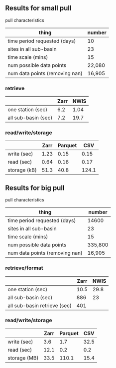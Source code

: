## Results for small pull
pull characteristics

|thing|number|
|---|---|
|time period requested (days) | 10|
|sites in all sub-basin | 23|
|time scale (mins) | 15|
|num possible data points | 22,080|
|num data points (removing nan) | 16,905|

### retrieve
| | Zarr | NWIS|
|---|---|---|
|one station (sec)| 6.2 | 1.04| 
|all sub-basin (sec)| 7.2 | 19.7|  

### read/write/storage
| | Zarr | Parquet| CSV|
|---|---|---| ---|
|write (sec)| 1.23 | 0.15 | 0.15 | 
|read (sec)| 0.64 | 0.16 | 0.17 | 
|storage (kB)| 51.3 | 40.8 | 124.1 | 

## Results for big pull
pull characteristics

|thing|number|
|---|---|
|time period requested (days) | 14600|
|sites in all sub-basin | 23|
|time scale (mins) | 15|
|num possible data points | 335,800 |
|num data points (removing nan) | 16,905|

### retrieve/format
| | Zarr | NWIS|
|---|---|---|
|one station (sec)| 10.5 | 29.8 | 
|all sub-basin (sec)| 886 | 23 |  
|all sub-basin retrieve (sec)| 401 | |  

### read/write/storage
| | Zarr | Parquet| CSV|
|---|---|---| ---|
|write (sec)| 3.6 | 1.7 | 32.5 | 
|read (sec)| 12.1 | 0.2 | 0.2 | 
|storage (MB)| 33.5 | 110.1 | 15.4 | 



